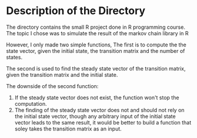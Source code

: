 # Description of the Directory

The directory contains the small R project done in R programming course.
The topic I chose was to simulate the result of the markov chain library in R

However, I only made two simple functions, 
The first is to compute the the state vector,
given the initial state, the transition matrix and the number of states.

The second is used to find the steady state vector of the transition matrix,
given the transition matrix and the initial state.

The downside of the second function:
1. If the steady state vector does not exist, the function won't stop the computation.
2. The finding of the steady state vector does not and should not rely on the initial state vector,
though any arbitrary input of the initial state vector leads to the same result,
it would be better to build a function that soley takes the transition matrix as an input.
